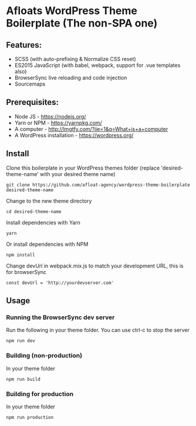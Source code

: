 # Afloats WordPress Theme Boilerplate (The non-SPA one)

## Features:
  - SCSS (with auto-prefixing & Normalize CSS reset)
  - ES2015 JavaScript (with babel, webpack, support for .vue templates also)
  - BrowserSync live reloading and code injection
  - Sourcemaps

## Prerequisites:
  - Node JS - https://nodejs.org/
  - Yarn or NPM - https://yarnpkg.com/
  - A computer - http://lmgtfy.com/?iie=1&q=What+is+a+computer
  - A WordPress installation - https://wordpress.org/

## Install
  
Clone this boilerplate in your WordPress themes folder (replace 'desired-theme-name' with your desired theme name)

    git clone https://github.com/afloat-agency/wordpress-theme-boilerplate desired-theme-name

Change to the new theme directory

    cd desired-theme-name

Install dependencies with Yarn

    yarn

Or install dependencies with NPM
    
    npm install

Change devUrl in webpack.mix.js to match your development URL, this is for
browserSync

    const devUrl = 'http://yourdevserver.com'

## Usage

### Running the BrowserSync dev server

Run the following in your theme folder. You can use ctrl-c to stop the server
    
    npm run dev

### Building (non-production)

In your theme folder
    
    npm run build

### Building for production

In your theme folder
    
    npm run production


